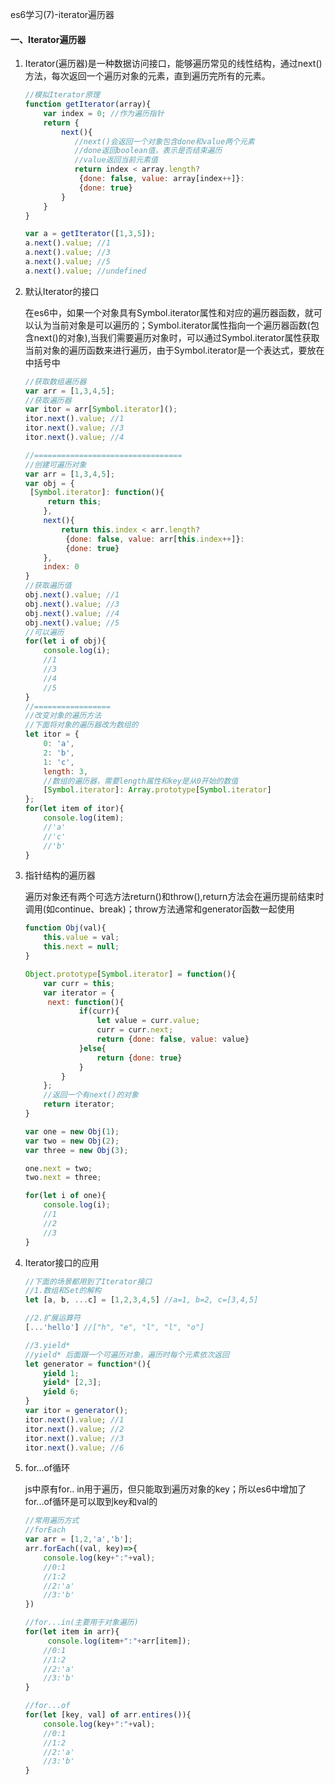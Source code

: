 es6学习(7)-iterator遍历器

#### 一、Iterator遍历器

1. Iterator(遍历器)是一种数据访问接口，能够遍历常见的线性结构，通过next()方法，每次返回一个遍历对象的元素，直到遍历完所有的元素。

   ```javascript
   //模拟Iterator原理
   function getIterator(array){
       var index = 0; //作为遍历指针
       return {
           next(){
              //next()会返回一个对象包含done和value两个元素
              //done返回boolean值，表示是否结束遍历
              //value返回当前元素值
              return index < array.length?
               {done: false, value: array[index++]}:
               {done: true}
           }
       }
   }
   
   var a = getIterator([1,3,5]);
   a.next().value; //1
   a.next().value; //3
   a.next().value; //5
   a.next().value; //undefined
   ```

2. 默认Iterator的接口

   在es6中，如果一个对象具有Symbol.iterator属性和对应的遍历器函数，就可以认为当前对象是可以遍历的；Symbol.iterator属性指向一个遍历器函数(包含next()的对象),当我们需要遍历对象时，可以通过Symbol.iterator属性获取当前对象的遍历函数来进行遍历，由于Symbol.iterator是一个表达式，要放在中括号中

   ```javascript
   //获取数组遍历器
   var arr = [1,3,4,5];
   //获取遍历器
   var itor = arr[Symbol.iterator]();
   itor.next().value; //1
   itor.next().value; //3
   itor.next().value; //4
   
   //=================================
   //创建可遍历对象
   var arr = [1,3,4,5];
   var obj = {
   	[Symbol.iterator]: function(){
   		return this;
       },
       next(){
           return this.index < arr.length?
            {done: false, value: arr[this.index++]}:
            {done: true}
       },
       index: 0
   }
   //获取遍历值
   obj.next().value; //1
   obj.next().value; //3
   obj.next().value; //4
   obj.next().value; //5
   //可以遍历
   for(let i of obj){
       console.log(i); 
       //1
       //3
       //4
       //5
   }
   //=================
   //改变对象的遍历方法
   //下面将对象的遍历器改为数组的
   let itor = {
       0: 'a',
       2: 'b',
       1: 'c',
       length: 3,
       //数组的遍历器，需要length属性和key是从0开始的数值
       [Symbol.iterator]: Array.prototype[Symbol.iterator]
   };
   for(let item of itor){
       console.log(item); 
       //'a'
       //'c'
       //'b'
   }
   ```

3. 指针结构的遍历器

   遍历对象还有两个可选方法return()和throw(),return方法会在遍历提前结束时调用(如continue、break)；throw方法通常和generator函数一起使用

   ```javascript
   function Obj(val){
       this.value = val;
       this.next = null;
   }
   
   Object.prototype[Symbol.iterator] = function(){
       var curr = this;
       var iterator = {
       	next: function(){
               if(curr){
                   let value = curr.value;
                   curr = curr.next;
                   return {done: false, value: value}
               }else{
                   return {done: true}
               }
           }
       };
       //返回一个有next()的对象
       return iterator;
   }
   
   var one = new Obj(1);
   var two = new Obj(2);
   var three = new Obj(3);
   
   one.next = two;
   two.next = three;
   
   for(let i of one){
       console.log(i); 
       //1
       //2
       //3
   }
   ```

4. Iterator接口的应用

   ```javascript
   //下面的场景都用到了Iterator接口
   //1.数组和Set的解构
   let [a, b, ...c] = [1,2,3,4,5] //a=1, b=2, c=[3,4,5]
   
   //2.扩展运算符
   [...'hello'] //["h", "e", "l", "l", "o"]
   
   //3.yield*
   //yield* 后面跟一个可遍历对象，遍历时每个元素依次返回
   let generator = function*(){
       yield 1;
       yield* [2,3];
       yield 6;
   }
   var itor = generator();
   itor.next().value; //1
   itor.next().value; //2
   itor.next().value; //3
   itor.next().value; //6
   ```

5. for...of循环

   js中原有for.. in用于遍历，但只能取到遍历对象的key；所以es6中增加了for...of循环是可以取到key和val的

   ```javascript
   //常用遍历方式
   //forEach
   var arr = [1,2,'a','b'];
   arr.forEach((val, key)=>{
       console.log(key+":"+val);
       //0:1
       //1:2
       //2:'a'
       //3:'b'
   })
   
   //for...in(主要用于对象遍历)
   for(let item in arr){
        console.log(item+":"+arr[item]);
       //0:1
       //1:2
       //2:'a'
       //3:'b'
   }
   
   //for...of
   for(let [key, val] of arr.entires()){
       console.log(key+":"+val);
       //0:1
       //1:2
       //2:'a'
       //3:'b'    
   }
   ```